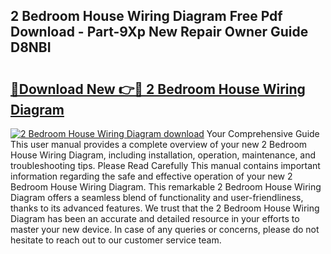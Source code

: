 ## 2 Bedroom House Wiring Diagram Free Pdf Download - Part-9Xp New Repair Owner Guide D8NBI

# <h2><a href="http://dfh99c9.blite.top/?on=2+Bedroom+House+Wiring+Diagram">🔗Download New 👉🔴 2 Bedroom House Wiring Diagram</a></h2>

[![2 Bedroom House Wiring Diagram download](https://i.imgur.com/lujVjoI.png)](http://dfh99c9.blite.top/?on=2+Bedroom+House+Wiring+Diagram)
Your Comprehensive Guide This user manual provides a complete overview of your new 2 Bedroom House Wiring Diagram, including installation, operation, maintenance, and troubleshooting tips. Please Read Carefully This manual contains important information regarding the safe and effective operation of your new 2 Bedroom House Wiring Diagram. This remarkable 2 Bedroom House Wiring Diagram offers a seamless blend of functionality and user-friendliness, thanks to its advanced features. We trust that the 2 Bedroom House Wiring Diagram has been an accurate and detailed resource in your efforts to master your new device. In case of any queries or concerns, please do not hesitate to reach out to our customer service team.
